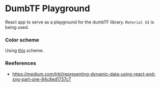 # DumbTF Playground

React app to serve as a playground for the dumbTF library.
`Material UI` is being used.

### Color scheme

Using [this](https://material.io/resources/color/#!/?view.left=0&view.right=0&primary.color=EEEEEE&secondary.color=546E7A) scheme.


### Reeferences
- https://medium.com/trbl/representing-dynamic-data-using-react-and-svg-part-one-84c8ed1737c7